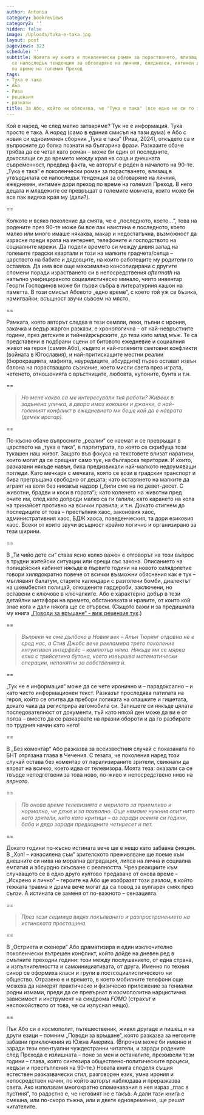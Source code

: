 ```yaml
---
author: Antonia
category: bookreviews
category2: ''
hidden: false
image: /Uploads/tuka-e-taka.jpg
layout: post
pageviews: 323
schedule: ''
subtitle: Новата му книга е поколенчески роман за порастването, влизащ в утвърдилата
  се напоследък тенденция за обговаряне на личния, ежедневен, интимен дори преход
  по време на големия Преход
tags:
- Тука е така
- АБо
- Рива
- рецензия
- разкази
title: За Або, който ни обяснява, че "Тука е така" (все едно не си го знаем!)
---
```


Кой е наред, че след малко затваряме? Тук не е информация. Тука просто е така. А *наред* (само в единия смисъл на тази дума) е Або с новия си едноименен сборник „Тука е така“ (Рива, 2024), откъдето са и въпросните до болка познати на българина фрази. Разказите обаче трябва да се четат като роман – може би един от последните, докосващи се до времето между края на соца и днешната съвременност, предвид факта, че авторът е роден в началото на 90-те. „Тука е така“ е поколенчески роман за порастването, влизащ в утвърдилата се напоследък тенденция за обговаряне на личния, ежедневен, интимен дори преход по време на големия Преход. В него децата и младежите се превръщат в големите момчета, които може би все пак видяха края му (дали?). 

\==

Колкото и всяко поколение да смята, че е „последното, което...“, това на родените през 90-те може би все пак наистина е последното, което малко или много имаше някаква, макар и недостатъчна, възможност да израсне преди ерата на интернет, телефоните и господството на социалните мрежи. Да подели времето си между дивия запад на големите градски квартали и този на малките градчета/селца – царството на бабите и дядовците, на които работещите му родители го оставяха. Да има все още максимално консолидирани с другите спомени поради израстването си в непосредствения *aftermath* на напълно унифицираното социалистическо минало, чиито инвентар Георги Господинов може би първи събра в литературния кашон на паметта. В този смисъл Абовото „едно време“, с което той уж се бъзика, намигвайки, всъщност звучи съвсем на място. 

\==

Рамката, която авторът следва в тези семпли, леки, пълни с ирония, закачка и ведър жаргон разкази, е хронологична – от най-невръстните години, през детските и тийнейджърските, до тези като млад мъж. Те са представени в подбрани сцени от битовото ежедневие и социалния живот на героя (самия Або), където и най-големите световни конфликти (войната в Югославия), и най-притискащите местни реалии (бюрокрацията, мафията, неуредиците, абсурдите) първо остават извън балона на порастващото съзнание, което мисли света през играта, четенето, отношенията с връстниците, любовта, купоните, бунта и т.н. 

\==

> *Но мене какво са ме интересували тия работи? Живеех в задънена уличка, в двора имах кокошки и джанки, а най-големият конфликт в ежедневието ми беше кой да е нáврата (демек вратар).* 

\==

По-късно обаче въпросните „реалии“ се наемат и се превръщат в царството на „тука е така“, в партитурата, по която се скрибуца този тукашен наш живот. Защото във фокуса на текстовете влизат наративи, които могат да се срещнат само тук, на българска територия. И които, разказани някъде навън, биха предизвикали най-малкото недоумяващи погледи. Като мечкаря с мечката, която се вози в градския транспорт и бива прегръщана свободно от децата; като оставянето на малките да играят на воля без никакъв надзор („били сме на по девет-десет. С животни, брадви и коси в гората“); като коленето на животни пред очите им, след като допреди малко са ги галили; като карането на кола на тринайсет противно на всички правила; и т.н. Докато стигнем до последиците от това – престъпния хаос, законовия хаос, административния хаос, БДЖ хаоса, поведенческия, та дори езиковия хаос. Всеки от които звучи всъщност крайно логично и организирано за тези ширини.

\==

В „Ти чийо дете си“ става ясно колко важен е отговорът на този въпрос в трудни житейски ситуации или срещи със закона. Описанието на полицейския кабинет някъде в първите години на новото хилядолетие говори хилядократно повече от всички възможни обяснения как е тук – мъглявият балатум, старите календари с разголени бомби, диалектът на шкембестия полицай, олющените гардероби, заключени, но оставени с ключове в ключалките. Або е характерно добър в тези детайлни метафори на времето, обстановката и нравите, от които кой знае кога и дали някога ще се отървем. (Същото важи и за предишната му книга [„Поводи за връщане“ - виж рецензия тук](https://literaturnirazgovori.com/bookreviews/2019/03/25/11-43-%D1%80%D0%B5%D1%86%D0%B5%D0%BD%D0%B7%D0%B8%D1%8F-%D0%B0%D0%B1%D0%BE-%D0%BF%D0%BE%D0%B2%D0%BE%D0%B4%D0%B8-%D0%B7%D0%B0-%D0%B2%D1%80%D1%8A%D1%89%D0%B0%D0%BD%D0%B5-%D0%B5%D0%B4%D0%B8%D0%BD-%D0%B1%D1%8A%D0%BB%D0%B3%D0%B0%D1%80%D0%B8%D0%BD-%D0%BA%D0%BE%D0%BC%D0%BE%D0%BF%D0%BE%D0%BB%D0%B8%D1%82-%D0%BF%D0%BE-%D0%BF%D1%8A%D1%82%D1%8F.html).) 

\==

> *Въпреки че сме дълбоко в Новия век – Алън Тюринг отдавна не е сред нас, а Стив Джобс вече рекламира трето поколение интуитивен интерфейс – компютър няма. Някъде ми се мярка елка с трийсетина бутона, която извършва математически операции, непонятни за собственика ѝ.*

\==

„Тук не е информация“ може да се чете иронично и – парадоксално – и като чисто информационен текст. Разказът проследява патилата на героя, който се опитва да пребори логиката на опашките и гишетата, докато чака да регистрира автомобила си. Запишете си някъде цялата последователност от документи, тъй като някой ден може да ви е от полза – вместо да се разкарвате на празни обороти и да го разбирате по трудния начин като него!

\==

В „Без коментар“ Або разказва за всеизвестния случай с показаната по БНТ отрязана глава в Чечения. С тезата, че поколения наред този случай остава без коментар от парализираните зрители, свикнали да вярват на всичко, което идва от телевизора. Моята теза: оказали са се твърде неподготвени за това ново, по-живо и непосредствено ниво на *вярното*.

\==

> *По онова време телевизията е мерилото за приемливо и нормално, че даже и за похвално. Още нямаме нужния опит нито като зрители, нито като критици – аз заради осемте си години, баба и дядо заради предходните четиресет и пет.*

\==

Докато години по-късно истината вече ще е нещо като забавна фикция. В „Хоп! – изнасилена съм“ зрителското преживяване ще поеме към днешните си нива на морална деградация, липса на лична и социална емпатия и абсурдно скъсване с реалността. Чрез реакциите към случващото се в едно друго култово предаване от онова време – „Искрено и лично“ – героите на Або ще изобразят този разлом, в който тежката травма и драма вече могат да са повод за вулгарен смях през сълзи. А истината се заменя от по-важното – сензацията. 

\==

> *През тази седмица видях покълването и разпространението на истинската простащина.*

\==

В „Остриета и скенери“ Або драматизира и един изключително поколенчески вътрешен конфликт, който дойде на дневен ред в смътните преходни години: този между послушанието, от една страна, и изпълнителността и самоинициативата, от друга. Именно по техния синор се оформиха класи и групи в постсоциалистическото ни общество. Отразено е и времето, в което мобилните телефони още можеха да намерят практическо и физическо приложение за гениални родни измами, преди да се превърнат в космополитна нарцистична зависимост и инструмент на синдрома *FOMO* (страхът и неспокойството от това, че си изпуснал нещо).

\==

Пък Або си *е* космополит, пътешественик, живял другаде и пишещ и на други езици – помним „Поводи за връщане“, която разказва за неговите забавни приключения из Южна Америка. (Впрочем може би именно и заради тези евентуални чуждестранни читатели, и заради родените след Прехода е излишната – поне за мен и останалите, преживели тези години –  глава, която синтезира обществено-политическите процеси, недъзи и престъпления на 90-те.) Новата книга споделя същия естествен разказвачески стил, разговорен език, умна ирония и непосредствен начин, по който авторът наблюдава и преразказва света. Ако използвам многократно споменавания в нея израз „глас в пустиня“, то радостно е, че неговият не е такъв. А дали тази книга е смешна, или по-скоро тъжна, или и двете едновременно, ще решат читателите.